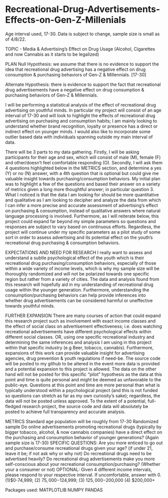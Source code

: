 # Recreational-Drug-Advertisements-Effects-on-Gen-Z-Millenials
Age interval used, 17-30. Data is subject to change, sample size is small as of 4/8/22.

TOPIC  - Media & Advertising’s Effect on Drug Usage (Alcohol, Cigarettes and now Cannabis as it starts to be legalized) 

PLAN
Null Hypothesis: we assume that there is no evidence to support the idea that recreational drug advertising has a negative effect on drug consumption & purchasing behaviors of Gen-Z & Millennials. [17-30]

Alternate Hypothesis: there is evidence to support the fact that recreational drug advertisements have a negative effect on drug consumption & purchasing behaviors of Gen-Z & Millennials. 

I will be performing a statistical analysis of the effect of recreational drug advertising on youthful minds. In particular my project will consist of an age interval of 17-30 and will look to highlight the effects of recreational drug advertising on purchasing and consumption habits; I am mainly looking to understand whether brand recognition, loyalty or presence has a direct or indirect effect on younger minds. I would also like to incorporate some outlier based data with individuals spanning outside my main interval of data. 

There will be 3 parts to my data gathering. Firstly, I will be asking participants for their age and sex, which will consist of male (M), female (F) and other/doesn’t feel comfortable responding (O). Secondly, I will ask them 4 questions highlighted below in the METRICS section, and determine a yes (Y) or no (N) answer, with a 4th question that is optional but could give me valuable insight towards purchasing/consumption behaviors. My initial plan was to highlight a few of the questions and based their answer on a variety of metrics given a long more thoughtful answer; in particular question 3. What I noticed is that the data I am looking for should be more quantitative and qualitative as I am looking to decipher and analyze the data from which I can infer a more precise and accurate assessment of advertising’s effect on purchasing & consumption, instead of qualitative answers where natural language processing is involved. Furthermore, as I will reiterate below, this project could expand far beyond my simple parameters so questions and responses are subject to vary based on continuous efforts. Regardless, the project will continue under my specific parameters as a pilot study of some sort in order to assess advertising and its potential effect on the youth’s recreational drug purchasing & consumption behaviors. 

EXPECTATIONS AND NEED FOR RESEARCH
I really want to assess and understand a subtle psychological effect of the youth which is their recreational drug purchasing/consumption behaviors, especially of those within a wide variety of income levels, which is why my sample size will be thoroughly randomized and will not be polarized towards one specific region but rather from a variety of cities. The data and analysis found from this research will hopefully aid in my understanding of recreational drug usage within the younger generation. Furthermore, understanding the consumption/purchasing behaviors can help provide inferences into whether drug advertisements can be considered harmful or uneffective towards youthful minds. 

FURTHER EXPANSION
There are many courses of action that could expand this research project such as involvement with exact income classes and the effect of social class on advertisement effectiveness; i.e. does watching recreational advertisements have different psychological effects within different social classes. OR, using one specific recreational industry and determining the same inferences and analysis I am using in this project within that specific industry (e.g Beer, tobacco, cannabis). Furthermore, expansions of this work can provide valuable insight for advertising agencies, drug prevention & youth regulations if need-be. The source code will be posted to my github to be altered in the event more data is provided and a potential expansion to this project is allowed. The data on the other hand will not be posted for this specific “pilot” hypothesis as the data at this point and time is quite personal and might be deemed as unfavorable to the public-eye. Questions at this point and time are more personal than what is typically understood within a psychological project (and this is not funded so questions can stretch as far as my own curiosity’s sake); regardless, the data will not be posted unless approved. To the extent of a potential, full-fledged research project, the source code and data will absolutely be posted to achieve full transparency and accurate analysis. 

METRICS 
Standard age population will be roughly from 17-30
Randomized sample 
Do online advertisements promoting recreational drugs (typically by bigger tobacco, alcohol, & now cannabis companies) have a direct effect on the purchasing and consumption behavior of younger generations? (Again sample size is 17-30) 
SPECIFIC QUESTIONS: 
Are you more enticed to go out and purchase/consume recreational drugs given your age? (if under 21, leave it be; if not ask why or why not)
Do recreational drugs need to be advertised heavily? 
Do recreational drug advertisements make you more self-conscious about your recreational consumption/purchasing? (Whether your a consumer or not) 
OPTIONAL: Given 4 different income intervals, please respond to your respective interval. If uncomfortable, answer with 0. (1)$0-74,999; (2) $75,000-$124,999; (3) $125,000-$200,000 (4) $200,000+

Packages used: 
MATPLOTLIB 
NUMPY 
PANDAS
